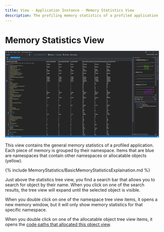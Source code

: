 ```yaml
---
title: View - Application Instance - Memory Statistics View
description: The profiling memory statistics of a profiled application.
---
```


# Memory Statistics View
![assets/img/ApplicationInstanceWindow/MemoryStatisticsWindow.png](../../../assets/img/ApplicationInstanceWindow/MemoryStatisticsWindow.png)

This view contains the general memory statistics of a profiled application. Each piece of memory is grouped by their namespace. Items that are blue are namespaces that contain other namespaces or allocatable objects (yellow).

{% include MemoryStatistics/BasicMemoryStatisticsExplaination.md %}

Just above the statistics tree view, you find a search bar that allows you to search for object by their name. When you click on one of the search results, the tree view will expand until the selected object is visible.

When you double click on one of the namespace tree view items, it opens a new memory window, but it will only show memory statistics for that specific namespace.

When you double click on one of the allocatable object tree view items, it opens the [code paths that allocated this object view](AllocatedByCodePathView).